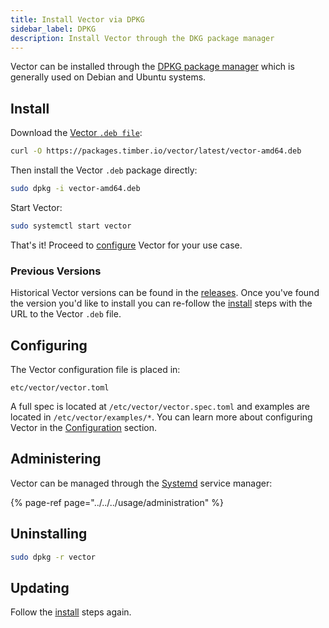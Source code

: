 ```yaml
---
title: Install Vector via DPKG
sidebar_label: DPKG
description: Install Vector through the DKG package manager
---
```


Vector can be installed through the [DPKG package manager][urls.dpkg] which is
generally used on Debian and Ubuntu systems.

## Install

Download the [Vector `.deb file`][urls.vector_downloads.latest/vector-amd64.deb]:

```bash
curl -O https://packages.timber.io/vector/latest/vector-amd64.deb
```

Then install the Vector `.deb` package directly:

```bash
sudo dpkg -i vector-amd64.deb
```

Start Vector:

```bash
sudo systemctl start vector
```

That's it! Proceed to [configure](#configuring) Vector for your use case.

### Previous Versions

Historical Vector versions can be found in the [releases][urls.vector_releases].
Once you've found the version you'd like to install you can re-follow the
[install](#install) steps with the URL to the Vector `.deb` file.

## Configuring

The Vector configuration file is placed in:

```
etc/vector/vector.toml
```

A full spec is located at `/etc/vector/vector.spec.toml` and examples are
located in `/etc/vector/examples/*`. You can learn more about configuring
Vector in the [Configuration][docs.configuration] section.

## Administering

Vector can be managed through the [Systemd][urls.systemd] service manager:

{% page-ref page="../../../usage/administration" %}

## Uninstalling

```bash
sudo dpkg -r vector
```

## Updating

Follow the [install](#install) steps again.


[docs.configuration]: /docs/setup/configuration
[urls.dpkg]: https://wiki.debian.org/dpkg
[urls.systemd]: https://www.freedesktop.org/wiki/Software/systemd/
[urls.vector_downloads.latest/vector-amd64.deb]: https://packages.timber.io/vector/latest/vector-amd64.deb
[urls.vector_releases]: https://github.com/timberio/vector/releases
